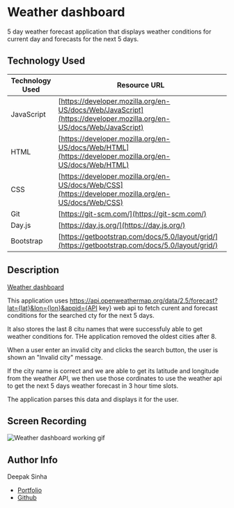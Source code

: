 # Weather dashboard
5 day weather forecast application that displays weather conditions for current day and forecasts for the next 5 days.


## Technology Used 

| Technology Used         | Resource URL           | 
| ------------- |-------------| 
| JavaScript    | [https://developer.mozilla.org/en-US/docs/Web/JavaScript](https://developer.mozilla.org/en-US/docs/Web/JavaScript) | 
| HTML    | [https://developer.mozilla.org/en-US/docs/Web/HTML](https://developer.mozilla.org/en-US/docs/Web/HTML) | 
| CSS     | [https://developer.mozilla.org/en-US/docs/Web/CSS](https://developer.mozilla.org/en-US/docs/Web/CSS)      |   
| Git | [https://git-scm.com/](https://git-scm.com/)     |   
| Day.js | [https://day.js.org/](https://day.js.org/)     |  
| Bootstrap | [https://getbootstrap.com/docs/5.0/layout/grid/](https://getbootstrap.com/docs/5.0/layout/grid/)     |    

## Description
[Weather dashboard](https://dee-here.github.io/weather-dashboard/)

This application uses https://api.openweathermap.org/data/2.5/forecast?lat={lat}&lon={lon}&appid={API key}  web api to fetch curent and forecast conditions for the searched cty for the next 5 days.

It also stores the last 8 citu names that were successfuly able to get weather conditions for. THe application removed the oldest cities after 8.

When a user enter an invalid city and clicks the search button, the user is shown an "Invalid city" message.

If the city name is correct and we are able to get its latitude and longitude from the weather API, we then use those cordinates to use the weather api to get the next 5 days weather forecast in 3 hour time slots.

The application parses this data and displays it for the user.

## Screen Recording
![Weather dashboard working gif](./assets/images/weather-3.gif)


## Author Info

Deepak Sinha

* [Portfolio](https://dee-here.github.io/portfolio/)
* [Github](https://github.com/dee-here)

